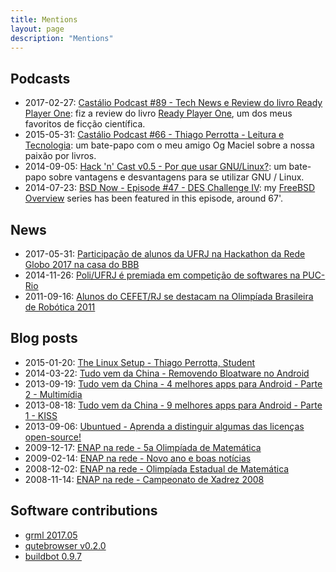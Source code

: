 ```yaml
---
title: Mentions
layout: page
description: "Mentions"
---
```


Podcasts
--------

- 2017-02-27: [Castálio Podcast #89 - Tech News e Review do livro Ready Player One](http://castalio.info/episodio-89-tech-news-e-review-do-livro-ready-player-one.html): fiz a review do livro [Ready Player One](https://www.goodreads.com/book/show/9969571-ready-player-one), um dos meus favoritos de ficção científica.
- 2015-05-31: [Castálio Podcast #66 - Thiago Perrotta - Leitura e Tecnologia](http://castalio.info/episodio-66-thiago-perrotta-leitura-e-tecnologia.html): um bate-papo com o meu amigo Og Maciel sobre a nossa paixão por livros.
- 2014-09-05: [Hack 'n' Cast v0.5 - Por que usar GNU/Linux?](https://hackncast.org/v05-por-que-usar-gnulinux): um bate-papo sobre vantagens e desvantagens para se utilizar GNU / Linux.
-  2014-07-23: [BSD Now - Episode #47 - DES Challenge IV](http://www.bsdnow.tv/episodes/2014_07_23-des_challenge_iv): my [FreeBSD Overview](https://thiagoperrotta.wordpress.com/2014/07/20/here-be-dragons-freebsd-overview-part-i/) series has been featured in this episode, around 67'.

News
----

- 2017-05-31: [Participação de alunos da UFRJ na Hackathon da Rede Globo 2017 na casa do BBB ](http://www.poli.ufrj.br/noticias/noticias.php?numnews=2572)
- 2014-11-26: [Poli/UFRJ é premiada em competição de softwares na PUC-Rio](http://www.poli.ufrj.br/noticias/noticias.php?numnews=2032)
- 2011-09-16: [Alunos do CEFET/RJ se destacam na Olimpíada Brasileira de Robótica 2011](http://www.cefet-rj.br/index.php/noticias/2116-alunos-do-cefet-rj-se-destacam-na-olimpiada-brasileira-de-robotica-2011)

Blog posts
----------

- 2015-01-20: [The Linux Setup - Thiago Perrotta, Student](https://linuxrig.com/2015/01/20/the-linux-setup-thiago-perrotta-student/)
- 2014-03-22: [Tudo vem da China - Removendo Bloatware no Android](http://www.tudovemdachina.com/removendo-bloatware-no-android/)
- 2013-09-19: [Tudo vem da China - 4 melhores apps para Android - Parte 2 - Multimídia](http://www.tudovemdachina.com/4-melhores-apps-para-android-parte-2-multimidia/)
- 2013-08-18: [Tudo vem da China - 9 melhores apps para Android - Parte 1 - KISS](http://www.tudovemdachina.com/9-melhores-apps-para-android-parte-1-kiss/)
- 2013-09-06: [Ubuntued - Aprenda a distinguir algumas das licenças open-source!](http://forum.ubuntued.info/viewtopic.php?f=47&t=5719)
- 2009-12-17: [ENAP na rede - 5a Olimpíada de Matemática](http://enapnarede.blogspot.com.br/2009/12/5-olimpiada-de-matematica.html)
- 2009-02-14: [ENAP na rede - Novo ano e boas notícias](http://enapnarede.blogspot.com.br/2009/02/novo-ano-e-boas-noticias.html)
- 2008-12-02: [ENAP na rede - Olimpíada Estadual de Matemática](http://enapnarede.blogspot.com.br/2008/12/olimpada-estadual-de-matemtica.html)
- 2008-11-14: [ENAP na rede - Campeonato de Xadrez 2008](http://enapnarede.blogspot.com.br/2008/11/campeonato-de-xadrez-2008.html)


Software contributions
----------------------

- [grml 2017.05](https://grml.org/changelogs/README-grml-2017.05-rc1/)
- [qutebrowser v0.2.0](http://article.gmane.org/gmane.comp.web.qutebrowser/60)
- [buildbot 0.9.7](https://medium.com/buildbot/buildbot-0-9-7-is-out-32f59c641761)
